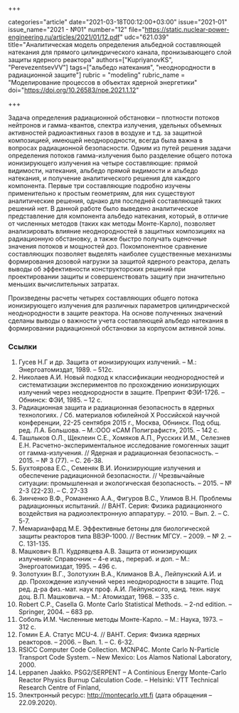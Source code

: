 +++

categories="article"
date="2021-03-18T00:12:00+03:00"
issue="2021-01"
issue_name="2021 - №01"
number="12"
file="https://static.nuclear-power-engineering.ru/articles/2021/01/12.pdf"
udc="621.039"
title="Аналитическая модель определения альбедной составляющей натекания для прямого цилиндрического канала, пронизывающего слой защиты ядерного реактора"
authors=["KupriyanovKS", "PerevezentsevVV"]
tags=["альбедо натекания", "неоднородности в радиационной защите"]
rubric = "modeling"
rubric_name = "Моделирование процессов в объектах ядерной энергетики"
doi="https://doi.org/10.26583/npe.2021.1.12"

+++

Задача определения радиационной обстановки – плотности потоков нейтронов и гамма-квантов, спектра излучения, удельных объемных активностей радиоактивных газов в воздухе и т.д. за защитной композицией, имеющей неоднородности, всегда была важна в вопросах радиационной безопасности. Одним из путей решения задачи определения потоков гамма-излучения было разделение общего потока ионизирующего излучения на четыре составляющие: прямой видимости, натекания, альбедо прямой видимости и альбедо натекания, и получение аналитического решения для каждого компонента. Первые три составляющие подробно изучены применительно к простым геометриям, для них существуют аналитические решения, однако для последней составляющей таких решений нет. В данной работе было выведено аналитическое представление для компонента альбедо натекания, который, в отличие от численных методов (таких как методы Монте-Карло), позволяет анализировать влияние неоднородностей в защитных композициях на радиационную обстановку, а также быстро получать оценочные значения потоков и мощностей доз. Покомпонентное сравнение составляющих позволяет выделять наиболее существенные механизмы формирования дозовой нагрузки за защитой ядерного реактора, делать выводы об эффективности конструкторских решений при проектировании защиты и совершенствовать защиту при значительно меньших вычислительных затратах.

Произведены расчеты четырех составляющих общего потока ионизирующего излучения для различных параметров цилиндрической неоднородности в защите реактора. На основе полученных значений сделаны выводы о важности учета составляющей альбедо натекания в формировании радиационной обстановки за корпусом активной зоны.

### Ссылки

1. Гусев Н.Г и др. Защита от ионизирующих излучений. – М.: Энергоатомиздат, 1989. – 512с.
2. Николаев А.И. Новый подход к классификации неоднородностей и систематизации экспериментов по прохождению ионизирующих излучений через неоднородности в защите. Препринт ФЭИ-1726. – Обнинск: ФЭИ, 1985. – 12 с.
3. Радиационная защита и радиационная безопасность в ядерных технологиях. / Сб. материалов юбилейной Х Российской научной конференции, 22-25 сентября 2015 г., Москва, Обнинск. Под общ. ред. Л.А. Большова. – М.:ООО «САМ Полиграфист», 2015. – 142 с.
4. Ташлыков О.Л., Щеклеин С.Е., Хомяков А.П., Русских И.М., Селезнев Е.Н. Расчетно-экспериментальное исследование гомогенных защит от гамма-излучения. // Ядерная и радиационная безопасность. – 2015. – № 3 (77). – С. 26-38.
5. Бухтоярова Е.С., Семеняк В.И. Ионизирующие излучения и обеспечение радиационной безопасности. // Чрезвычайные ситуации: промышленная и экологическая безопасность. – 2015. – № 2-3 (22-23). – С. 27-33
6. Зинченко В.Ф., Романенко А.А., Фигуров В.С., Улимов В.Н. Проблемы радиационных испытаний. // ВАНТ. Серия: Физика радиационного воздействия на радиоэлектронную аппаратуру. – 2010. – Вып. 2. – С. 5-7.
7. Мемарианфард М.Е. Эффективные бетоны для биологической защиты реакторов типа ВВЭР-1000. // Вестник МГСУ. – 2009. – № 2. – С. 131-135.
8. Машкович В.П. Кудрявцева А.В. Защита от ионизирующих излучений: Справочник – 4-е изд., перераб. и доп. – М.: Энергоатомиздат, 1995. – 496 с.
9. Золотухин В.Г., Золотухин В.А., Климанов В.А., Лейпунский А.И. и др. Прохождение излучений через неоднородности в защите. Под ред. д-ра физ.-мат. наук проф. А.И. Лейпунского, канд. техн. наук доц. В.П. Машковича. – М.: Атомиздат, 1968. – 335 с.
10. Robert C.P., Casella G. Monte Carlo Statistical Methods. – 2-nd edition. – Springer, 2004. – 683 pp.
11. Соболь И.М. Численные методы Монте-Карло. – М.: Наука, 1973. – 312 с.
12. Гомин Е.А. Статус MCU-4. // ВАНТ. Серия: Физика ядерных реакторов. – 2006. – Вып. 1. – С. 6-32.
13. RSICC Computer Code Collection. MCNP4C. Monte Carlo N-Particle Transport Code System. – New Mexico: Los Alamos National Laboratory, 2000.
14. Leppanen Jaakko. PSG2/SERPENT – A Continious Energy Monte-Carlo Reactor Physics Burnup Calculation Code. – Helsinki: VTT Technical Research Centre of Finland,
2015. Электронный ресурс: http://montecarlo.vtt.fi (дата обращения – 22.09.2020).